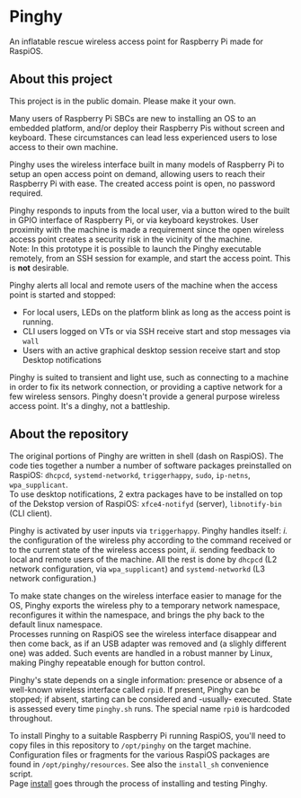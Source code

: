 # Pinghy
An inflatable rescue wireless access point for Raspberry Pi made for RaspiOS.

## About this project
This project is in the public domain. Please make it your own.

Many users of Raspberry Pi SBCs are new to installing an OS to an embedded platform, and/or deploy their Raspberry Pis without screen and keyboard. These circumstances can lead less experienced users to lose access to their own machine.

Pinghy uses the wireless interface built in many models of Raspberry Pi to setup an open access point on demand, allowing users to reach their Raspberry Pi with ease. The created access point is open, no password required.

Pinghy responds to inputs from the local user, via a button wired to the built in GPIO interface of Raspberry Pi, or via keyboard keystrokes. User proximity with the machine is made a requirement since the open wireless access point creates a security risk in the vicinity of the machine.<br/>
Note: In this prototype it is possible to launch the Pinghy executable remotely, from an SSH session for example, and start the access point. This is **not** desirable.

Pinghy alerts all local and remote users of the machine when the access point is started and stopped:
 - For local users, LEDs on the platform blink as long as the access point is running.
 - CLI users logged on VTs or via SSH receive start and stop messages via `wall`
 - Users with an active graphical desktop session receive start and stop Desktop notifications

Pinghy is suited to transient and light use, such as connecting to a machine in order to fix its network connection, or providing a captive network for a few wireless sensors. Pinghy doesn't provide a general purpose wireless access point. It's a dinghy, not a battleship.

## About the repository
The original portions of Pinghy are written in shell (dash on RaspiOS). The code ties together a number a number of software packages preinstalled on RaspiOS: `dhcpcd`, `systemd-networkd`, `triggerhappy`, `sudo`, `ip-netns`, `wpa_supplicant`.<br/>
To use desktop notifications, 2 extra packages have to be installed on top of the Dekstop version of RaspiOS: `xfce4-notifyd` (server), `libnotify-bin` (CLI client).

Pinghy is activated by user inputs via `triggerhappy`. Pinghy handles itself: *i.* the configuration of the wireless phy according to the command received or to the current state of the wireless access point, *ii.* sending feedback to local and remote users of the machine. All the rest is done by `dhcpcd` (L2 network configuration, via `wpa_supplicant`) and `systemd-networkd` (L3 network configuration.)

To make state changes on the wireless interface easier to manage for the OS, Pinghy exports the wireless phy to a temporary network namespace, reconfigures it within the namespace, and brings the phy back to the default linux namespace.
<br/>Processes running on RaspiOS see the wireless interface disappear and then come back, as if an USB adapter was removed and (a slighly different one) was added. Such events are handled in a robust manner by Linux, making Pinghy repeatable enough for button control.

Pinghy's state depends on a single information: presence or absence of a well-known wireless interface called `rpi0`. If present, Pinghy can be stopped; if absent, starting can be considered and -usually- executed. State is assessed every time `pinghy.sh` runs. The special name `rpi0` is hardcoded throughout.

To install Pinghy to a suitable Raspberry Pi running RaspiOS, you'll need to copy files in this repository to `/opt/pinghy` on the target machine. Configuration files or fragments for the various RaspiOS packages are found in `/opt/pinghy/resources`. See also the `install_sh` convenience script.<br/>
Page [install](./install.md) goes through the process of installing and testing Pinghy.

